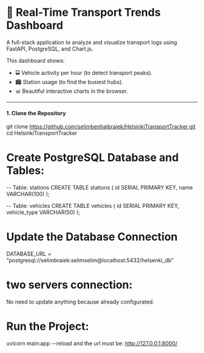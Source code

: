 # 🚦 Real-Time Transport Trends Dashboard

A full-stack application to analyze and visualize transport logs using FastAPI, PostgreSQL, and Chart.js.

This dashboard shows:
- 🚍 Vehicle activity per hour (to detect transport peaks).
- 🏙️ Station usage (to find the busiest hubs).
- 📊 Beautiful interactive charts in the browser.

---
#### 1. Clone the Repository

git clone https://github.com/selimbenhajbraiek/HelsinkiTransportTracker.git
cd HelsinkiTransportTracker

# Create PostgreSQL Database and Tables:
-- Table: stations
CREATE TABLE stations (
    id SERIAL PRIMARY KEY,
    name VARCHAR(100)
);

-- Table: vehicles
CREATE TABLE vehicles (
    id SERIAL PRIMARY KEY,
    vehicle_type VARCHAR(50)
);

# Update the Database Connection
DATABASE_URL = "postgresql://selimbraiek:selimselim@localhost:5432/helsenki_db"

# two servers connection:
No need to update anything because already configurated.

# Run the Project:
uvicorn main:app --reload 
and the url must be: http://127.0.0.1:8000/

